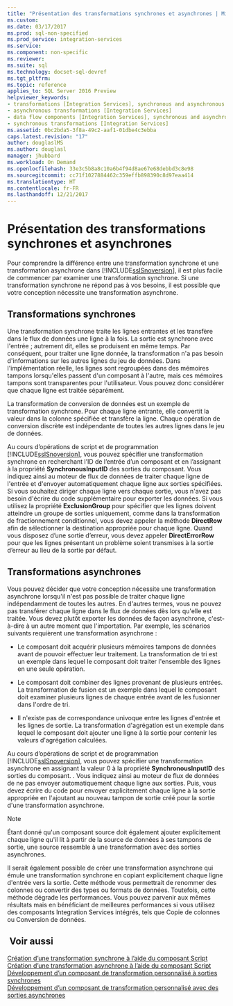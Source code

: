 ```yaml
---
title: "Présentation des transformations synchrones et asynchrones | Microsoft Docs"
ms.custom: 
ms.date: 03/17/2017
ms.prod: sql-non-specified
ms.prod_service: integration-services
ms.service: 
ms.component: non-specific
ms.reviewer: 
ms.suite: sql
ms.technology: docset-sql-devref
ms.tgt_pltfrm: 
ms.topic: reference
applies_to: SQL Server 2016 Preview
helpviewer_keywords:
- transformations [Integration Services], synchronous and asynchronous
- asynchronous transformations [Integration Services]
- data flow components [Integration Services], synchronous and asynchronous
- synchronous transformations [Integration Services]
ms.assetid: 0bc2bda5-3f8a-49c2-aaf1-01dbe4c3ebba
caps.latest.revision: "17"
author: douglaslMS
ms.author: douglasl
manager: jhubbard
ms.workload: On Demand
ms.openlocfilehash: 33e3c5b8a8c10a6b4f94d8ae67e68debbd3c8e98
ms.sourcegitcommit: cc71f1027884462c359effb898390c8d97eaa414
ms.translationtype: HT
ms.contentlocale: fr-FR
ms.lasthandoff: 12/21/2017
---
```

# <a name="understanding-synchronous-and-asynchronous-transformations"></a>Présentation des transformations synchrones et asynchrones
  Pour comprendre la différence entre une transformation synchrone et une transformation asynchrone dans [!INCLUDE[ssISnoversion](../includes/ssisnoversion-md.md)], il est plus facile de commencer par examiner une transformation synchrone. Si une transformation synchrone ne répond pas à vos besoins, il est possible que votre conception nécessite une transformation asynchrone.  
  
## <a name="synchronous-transformations"></a>Transformations synchrones  
 Une transformation synchrone traite les lignes entrantes et les transfère dans le flux de données une ligne à la fois. La sortie est synchrone avec l'entrée ; autrement dit, elles se produisent en même temps. Par conséquent, pour traiter une ligne donnée, la transformation n'a pas besoin d'informations sur les autres lignes du jeu de données. Dans l'implémentation réelle, les lignes sont regroupées dans des mémoires tampons lorsqu'elles passent d'un composant à l'autre, mais ces mémoires tampons sont transparentes pour l'utilisateur. Vous pouvez donc considérer que chaque ligne est traitée séparément.  
  
 La transformation de conversion de données est un exemple de transformation synchrone. Pour chaque ligne entrante, elle convertit la valeur dans la colonne spécifiée et transfère la ligne. Chaque opération de conversion discrète est indépendante de toutes les autres lignes dans le jeu de données.  
  
 Au cours d’opérations de script et de programmation [!INCLUDE[ssISnoversion](../includes/ssisnoversion-md.md)], vous pouvez spécifier une transformation synchrone en recherchant l’ID de l’entrée d’un composant et en l’assignant à la propriété **SynchronousInputID** des sorties du composant. Vous indiquez ainsi au moteur de flux de données de traiter chaque ligne de l'entrée et d'envoyer automatiquement chaque ligne aux sorties spécifiées. Si vous souhaitez diriger chaque ligne vers chaque sortie, vous n'avez pas besoin d'écrire du code supplémentaire pour exporter les données. Si vous utilisez la propriété **ExclusionGroup** pour spécifier que les lignes doivent atteindre un groupe de sorties uniquement, comme dans la transformation de fractionnement conditionnel, vous devez appeler la méthode **DirectRow** afin de sélectionner la destination appropriée pour chaque ligne. Quand vous disposez d’une sortie d’erreur, vous devez appeler **DirectErrorRow** pour que les lignes présentant un problème soient transmises à la sortie d’erreur au lieu de la sortie par défaut.  
  
## <a name="asynchronous-transformations"></a>Transformations asynchrones  
 Vous pouvez décider que votre conception nécessite une transformation asynchrone lorsqu'il n'est pas possible de traiter chaque ligne indépendamment de toutes les autres. En d'autres termes, vous ne pouvez pas transférer chaque ligne dans le flux de données dès lors qu'elle est traitée. Vous devez plutôt exporter les données de façon asynchrone, c'est-à-dire à un autre moment que l'importation. Par exemple, les scénarios suivants requièrent une transformation asynchrone :  
  
-   Le composant doit acquérir plusieurs mémoires tampons de données avant de pouvoir effectuer leur traitement. La transformation de tri est un exemple dans lequel le composant doit traiter l'ensemble des lignes en une seule opération.  
  
-   Le composant doit combiner des lignes provenant de plusieurs entrées. La transformation de fusion est un exemple dans lequel le composant doit examiner plusieurs lignes de chaque entrée avant de les fusionner dans l'ordre de tri.  
  
-   Il n'existe pas de correspondance univoque entre les lignes d'entrée et les lignes de sortie. La transformation d'agrégation est un exemple dans lequel le composant doit ajouter une ligne à la sortie pour contenir les valeurs d'agrégation calculées.  
  
 Au cours d’opérations de script et de programmation [!INCLUDE[ssISnoversion](../includes/ssisnoversion-md.md)], vous pouvez spécifier une transformation asynchrone en assignant la valeur 0 à la propriété **SynchronousInputID** des sorties du composant. . Vous indiquez ainsi au moteur de flux de données de ne pas envoyer automatiquement chaque ligne aux sorties. Puis, vous devez écrire du code pour envoyer explicitement chaque ligne à la sortie appropriée en l'ajoutant au nouveau tampon de sortie créé pour la sortie d'une transformation asynchrone.  
  
> [!NOTE]  
>  Étant donné qu'un composant source doit également ajouter explicitement chaque ligne qu'il lit à partir de la source de données à ses tampons de sortie, une source ressemble à une transformation avec des sorties asynchrones.  
  
 Il serait également possible de créer une transformation asynchrone qui émule une transformation synchrone en copiant explicitement chaque ligne d'entrée vers la sortie. Cette méthode vous permettrait de renommer des colonnes ou convertir des types ou formats de données. Toutefois, cette méthode dégrade les performances. Vous pouvez parvenir aux mêmes résultats mais en bénéficiant de meilleures performances si vous utilisez des composants Integration Services intégrés, tels que Copie de colonnes ou Conversion de données.  
  
## <a name="see-also"></a> Voir aussi  
 [Création d’une transformation synchrone à l’aide du composant Script](../integration-services/extending-packages-scripting-data-flow-script-component-types/creating-a-synchronous-transformation-with-the-script-component.md)   
 [Création d’une transformation asynchrone à l’aide du composant Script](../integration-services/extending-packages-scripting-data-flow-script-component-types/creating-an-asynchronous-transformation-with-the-script-component.md)   
 [Développement d’un composant de transformation personnalisé à sorties synchrones](../integration-services/extending-packages-custom-objects-data-flow-types/developing-a-custom-transformation-component-with-synchronous-outputs.md)   
 [Développement d’un composant de transformation personnalisé avec des sorties asynchrones](../integration-services/extending-packages-custom-objects-data-flow-types/developing-a-custom-transformation-component-with-asynchronous-outputs.md)  
  
  

